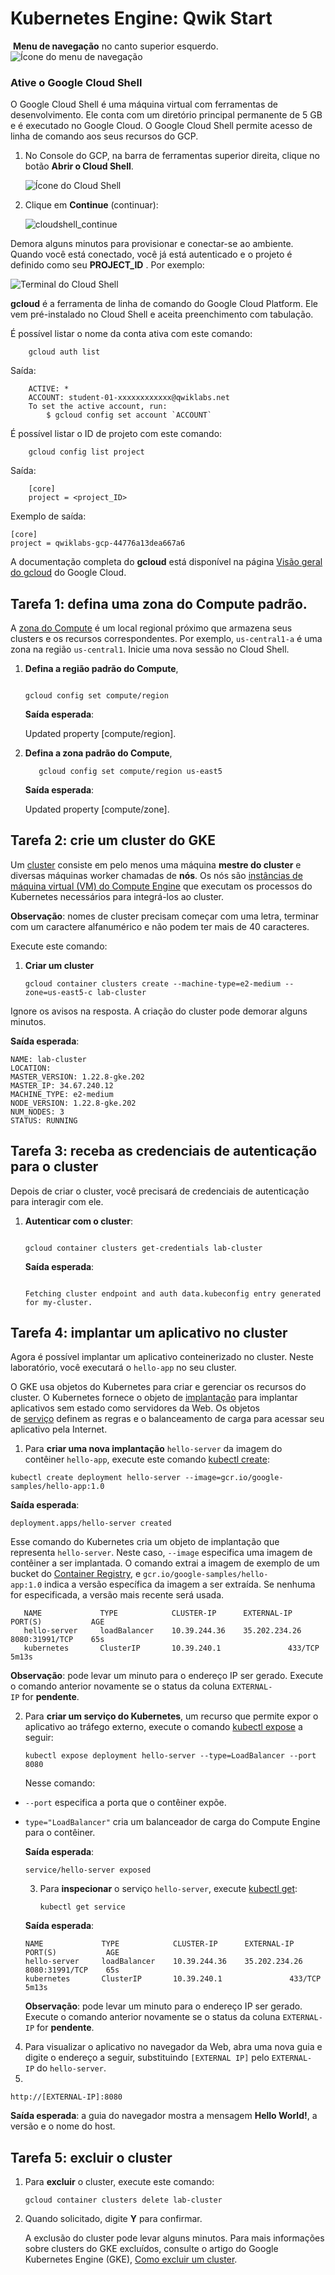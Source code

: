 Kubernetes Engine: Qwik Start
=============================

 **Menu de navegação** no canto superior esquerdo. ![Ícone do menu de navegação](https://cdn.qwiklabs.com/9vT7xPlxoNP%2FPsK0J8j0ZPFB4HnnpaIJVCDByaBrSHg%3D)

### Ative o Google Cloud Shell

O Google Cloud Shell é uma máquina virtual com ferramentas de desenvolvimento. Ele conta com um diretório principal permanente de 5 GB e é executado no Google Cloud. O Google Cloud Shell permite acesso de linha de comando aos seus recursos do GCP.

1. No Console do GCP, na barra de ferramentas superior direita, clique no botão **Abrir o Cloud Shell**.
   
   ![Ícone do Cloud Shell](https://cdn.qwiklabs.com/vdY5e%2Fan9ZGXw5a%2FZMb1agpXhRGozsOadHURcR8thAQ%3D)

2. Clique em **Continue** (continuar):
   
   ![cloudshell_continue](https://cdn.qwiklabs.com/lr3PBRjWIrJ%2BMQnE8kCkOnRQQVgJnWSg4UWk16f0s%2FA%3D)

Demora alguns minutos para provisionar e conectar-se ao ambiente. Quando você está conectado, você já está autenticado e o projeto é definido como seu **PROJECT_ID** . Por exemplo:

![Terminal do Cloud Shell](https://cdn.qwiklabs.com/hmMK0W41Txk%2B20bQyuDP9g60vCdBajIS%2B52iI2f4bYk%3D)

**gcloud** é a ferramenta de linha de comando do Google Cloud Platform. Ele vem pré-instalado no Cloud Shell e aceita preenchimento com tabulação.

É possível listar o nome da conta ativa com este comando:

```shell
    gcloud auth list
```

Saída:

```shell
    ACTIVE: *
    ACCOUNT: student-01-xxxxxxxxxxxx@qwiklabs.net
    To set the active account, run:
        $ gcloud config set account `ACCOUNT`
```

É possível listar o ID de projeto com este comando:

```shell
    gcloud config list project
```

Saída:

```shell
    [core]
    project = <project_ID>
```

Exemplo de saída:

    [core]
    project = qwiklabs-gcp-44776a13dea667a6

A documentação completa do **gcloud** está disponível na página [Visão geral do gcloud](https://cloud.google.com/sdk/gcloud) do Google Cloud.

Tarefa 1: defina uma zona do Compute padrão.
--------------------------------------------

A [zona do Compute](https://cloud.google.com/compute/docs/regions-zones/#available) é um local regional próximo que armazena seus clusters e os recursos correspondentes. Por exemplo, `us-central1-a` é uma zona na região `us-central1`. Inicie uma nova sessão no Cloud Shell.

1. **Defina a região padrão do Compute**,
   
   ```shell
   
   gcloud config set compute/region 
   
   ```
   
   **Saída esperada**:
   
   Updated property [compute/region].

2. **Defina a zona padrão do Compute**,
   
   ```shell
      gcloud config set compute/region us-east5
   
   ```
   
   **Saída esperada**:
   
   Updated property [compute/zone].

Tarefa 2: crie um cluster do GKE
--------------------------------

Um [cluster](https://cloud.google.com/kubernetes-engine/docs/concepts/cluster-architecture) consiste em pelo menos uma máquina **mestre do cluster** e diversas máquinas worker chamadas de **nós**. Os nós são [instâncias de máquina virtual (VM) do Compute Engine](https://cloud.google.com/compute/docs/instances/) que executam os processos do Kubernetes necessários para integrá-los ao cluster.

**Observação**: nomes de cluster precisam começar com uma letra, terminar com um caractere alfanumérico e não podem ter mais de 40 caracteres.

Execute este comando:

1. **Criar um cluster**
   
   ```shell
   gcloud container clusters create --machine-type=e2-medium --zone=us-east5-c lab-cluster 
   ```

Ignore os avisos na resposta. A criação do cluster pode demorar alguns minutos.

**Saída esperada**:

```shell
NAME: lab-cluster
LOCATION:  
MASTER_VERSION: 1.22.8-gke.202
MASTER_IP: 34.67.240.12
MACHINE_TYPE: e2-medium
NODE_VERSION: 1.22.8-gke.202
NUM_NODES: 3
STATUS: RUNNING
```

Tarefa 3: receba as credenciais de autenticação para o cluster
--------------------------------------------------------------

Depois de criar o cluster, você precisará de credenciais de autenticação para interagir com ele.

1. **Autenticar com o cluster**:
   
   ```shell
   
   gcloud container clusters get-credentials lab-cluster 
   
   ```
   
   **Saída esperada**:
   
   ```shell
   
   Fetching cluster endpoint and auth data.kubeconfig entry generated for my-cluster.
   
   ```

Tarefa 4: implantar um aplicativo no cluster
--------------------------------------------

Agora é possível implantar um aplicativo conteinerizado no cluster. Neste laboratório, você executará o `hello-app` no seu cluster.

O GKE usa objetos do Kubernetes para criar e gerenciar os recursos do cluster. O Kubernetes fornece o objeto de [implantação](https://kubernetes.io/docs/concepts/workloads/controllers/deployment/) para implantar aplicativos sem estado como servidores da Web. Os objetos de [serviço](https://kubernetes.io/docs/concepts/services-networking/service/) definem as regras e o balanceamento de carga para acessar seu aplicativo pela Internet.

1. Para **criar uma nova implantação** `hello-server` da imagem do contêiner `hello-app`, execute este comando [kubectl create](https://kubernetes.io/docs/reference/generated/kubectl/kubectl-commands#create):

```shell
kubectl create deployment hello-server --image=gcr.io/google-samples/hello-app:1.0
```

   **Saída esperada**:

```shell
deployment.apps/hello-server created
```

   Esse comando do Kubernetes cria um objeto de implantação que representa `hello-server`. Neste caso, `--image` especifica uma imagem de contêiner a ser implantada. O comando extrai a imagem de exemplo de um bucket do [Container Registry](https://cloud.google.com/container-registry/docs), e `gcr.io/google-samples/hello-app:1.0` indica a versão específica da imagem a ser extraída. Se nenhuma for especificada, a versão mais recente será usada.

```shell
   NAME             TYPE            CLUSTER-IP      EXTERNAL-IP     PORT(S)           AGE
   hello-server     loadBalancer    10.39.244.36    35.202.234.26   8080:31991/TCP    65s
   kubernetes       ClusterIP       10.39.240.1               433/TCP           5m13s
```

   **Observação**: pode levar um minuto para o endereço IP ser gerado. Execute o comando anterior novamente se o status da coluna `EXTERNAL-IP` for **pendente**.

2. Para **criar um serviço do Kubernetes**, um recurso que permite expor o aplicativo ao tráfego externo, execute o comando [kubectl expose](https://kubernetes.io/docs/reference/generated/kubectl/kubectl-commands#expose) a seguir:
   
   ```shell
   kubectl expose deployment hello-server --type=LoadBalancer --port 8080
   ```

   Nesse comando:

* `--port` especifica a porta que o contêiner expõe.

* `type="LoadBalancer"` cria um balanceador de carga do Compute Engine para o contêiner.
  
  **Saída esperada**:
  
  ```shell
  service/hello-server exposed
  ```
  
  3. Para **inspecionar** o serviço `hello-server`, execute [kubectl get](https://kubernetes.io/docs/reference/generated/kubectl/kubectl-commands#get):
     
     ```shell
     kubectl get service
     ```
  
  **Saída esperada**:
  
  ```shell
  NAME             TYPE            CLUSTER-IP      EXTERNAL-IP     PORT(S)           AGE
  hello-server     loadBalancer    10.39.244.36    35.202.234.26   8080:31991/TCP    65s
  kubernetes       ClusterIP       10.39.240.1               433/TCP           5m13s
  ```
  
  **Observação**: pode levar um minuto para o endereço IP ser gerado. Execute o comando anterior novamente se o status da coluna `EXTERNAL-IP` for **pendente**.
4. Para visualizar o aplicativo no navegador da Web, abra uma nova guia e digite o endereço a seguir, substituindo `[EXTERNAL IP]` pelo `EXTERNAL-IP` do `hello-server`.
5. 

```shell
http://[EXTERNAL-IP]:8080
```

   **Saída esperada**: a guia do navegador mostra a mensagem **Hello World!**, a versão e o nome do host.

Tarefa 5: excluir o cluster
---------------------------

1. Para **excluir** o cluster, execute este comando:
   
   ```shell
   gcloud container clusters delete lab-cluster 
   
   ```

2. Quando solicitado, digite **Y** para confirmar.
   
   A exclusão do cluster pode levar alguns minutos. Para mais informações sobre clusters do GKE excluídos, consulte o artigo do Google Kubernetes Engine (GKE), [Como excluir um cluster](https://cloud.google.com/kubernetes-engine/docs/how-to/deleting-a-cluster).
